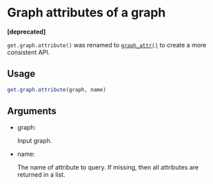 # Graph attributes of a graph

**\[deprecated\]**

`get.graph.attribute()` was renamed to
[`graph_attr()`](https://r.igraph.org/reference/graph_attr.md) to create
a more consistent API.

## Usage

``` r
get.graph.attribute(graph, name)
```

## Arguments

- graph:

  Input graph.

- name:

  The name of attribute to query. If missing, then all attributes are
  returned in a list.
